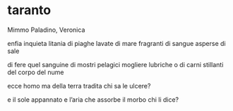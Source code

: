 # taranto

Mimmo Paladino, Veronica

enfia inquieta
litania di piaghe
lavate di mare
fragranti di sangue
asperse di sale

di fere quel sanguine
di mostri pelagici
mogliere lubriche
o di carni stillanti
del corpo del nume

ecce homo
ma della terra tradita
chi sa le ulcere?

e il sole appannato
e l’aria che assorbe il morbo
chi li dice?
